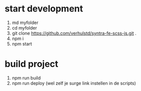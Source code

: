 # start development

1. md myfolder
2. cd myfolder
3. git clone https://github.com/verhulstd/syntra-fe-scss-js.git .
4. npm i
5. npm start

# build project

1. npm run build
2. npm run deploy (wel zelf je surge link instellen in de scripts)
